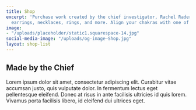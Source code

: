 ```yaml
---
title: Shop
excerpt: 'Purchase work created by the chief investigator, Rachel Rader. Works include
  earrings, necklaces, rings, and more. Align your chakras with one of a kind art.   '
image:
- "/uploads/placeholder/static1.squarespace-14.jpg"
social-media-image: "/uploads/og-image—Shop.jpg"
layout: shop-list
---
```


## Made by the Chief

Lorem ipsum dolor sit amet, consectetur adipiscing elit. Curabitur vitae accumsan justo, quis vulputate dolor. In fermentum lectus eget pellentesque eleifend. Donec at risus in ante facilisis ultricies id quis lorem. Vivamus porta facilisis libero, id eleifend dui ultrices eget.